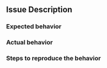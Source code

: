 Issue Description
------------------

### Expected behavior

### Actual behavior


### Steps to reproduce the behavior
